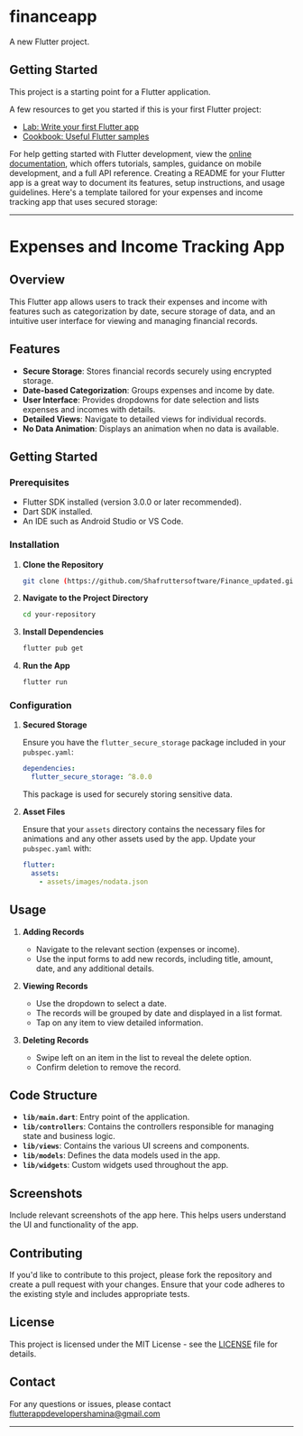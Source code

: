 # financeapp

A new Flutter project.

## Getting Started

This project is a starting point for a Flutter application.

A few resources to get you started if this is your first Flutter project:

- [Lab: Write your first Flutter app](https://docs.flutter.dev/get-started/codelab)
- [Cookbook: Useful Flutter samples](https://docs.flutter.dev/cookbook)

For help getting started with Flutter development, view the
[online documentation](https://docs.flutter.dev/), which offers tutorials,
samples, guidance on mobile development, and a full API reference.
Creating a README for your Flutter app is a great way to document its features, setup instructions, and usage guidelines. Here's a template tailored for your expenses and income tracking app that uses secured storage:

---

# Expenses and Income Tracking App

## Overview

This Flutter app allows users to track their expenses and income with features such as categorization by date, secure storage of data, and an intuitive user interface for viewing and managing financial records.

## Features

- **Secure Storage**: Stores financial records securely using encrypted storage.
- **Date-based Categorization**: Groups expenses and income by date.
- **User Interface**: Provides dropdowns for date selection and lists expenses and incomes with details.
- **Detailed Views**: Navigate to detailed views for individual records.
- **No Data Animation**: Displays an animation when no data is available.

## Getting Started

### Prerequisites

- Flutter SDK installed (version 3.0.0 or later recommended).
- Dart SDK installed.
- An IDE such as Android Studio or VS Code.

### Installation

1. **Clone the Repository**

   ```bash
   git clone (https://github.com/Shafruttersoftware/Finance_updated.git)
   ```

2. **Navigate to the Project Directory**

   ```bash
   cd your-repository
   ```

3. **Install Dependencies**

   ```bash
   flutter pub get
   ```

4. **Run the App**

   ```bash
   flutter run
   ```

### Configuration

1. **Secured Storage**

   Ensure you have the `flutter_secure_storage` package included in your `pubspec.yaml`:

   ```yaml
   dependencies:
     flutter_secure_storage: ^8.0.0
   ```

   This package is used for securely storing sensitive data.

2. **Asset Files**

   Ensure that your `assets` directory contains the necessary files for animations and any other assets used by the app. Update your `pubspec.yaml` with:

   ```yaml
   flutter:
     assets:
       - assets/images/nodata.json
   ```

## Usage

1. **Adding Records**

   - Navigate to the relevant section (expenses or income).
   - Use the input forms to add new records, including title, amount, date, and any additional details.
   
2. **Viewing Records**

   - Use the dropdown to select a date.
   - The records will be grouped by date and displayed in a list format.
   - Tap on any item to view detailed information.

3. **Deleting Records**

   - Swipe left on an item in the list to reveal the delete option.
   - Confirm deletion to remove the record.

## Code Structure

- **`lib/main.dart`**: Entry point of the application.
- **`lib/controllers`**: Contains the controllers responsible for managing state and business logic.
- **`lib/views`**: Contains the various UI screens and components.
- **`lib/models`**: Defines the data models used in the app.
- **`lib/widgets`**: Custom widgets used throughout the app.

## Screenshots

Include relevant screenshots of the app here. This helps users understand the UI and functionality of the app.

## Contributing

If you'd like to contribute to this project, please fork the repository and create a pull request with your changes. Ensure that your code adheres to the existing style and includes appropriate tests.

## License

This project is licensed under the MIT License - see the [LICENSE](LICENSE) file for details.

## Contact

For any questions or issues, please contact flutterappdevelopershamina@gmail.com

---

